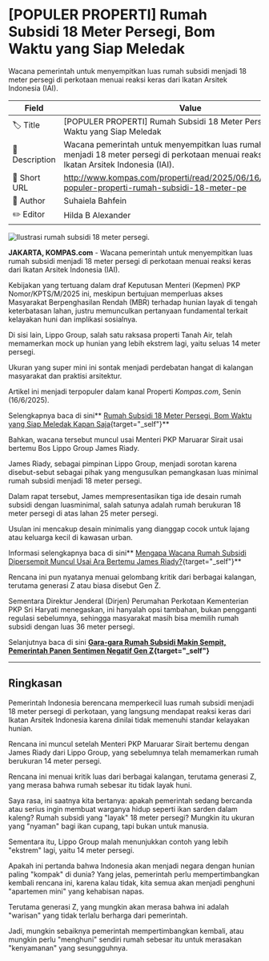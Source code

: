# [POPULER PROPERTI] Rumah Subsidi 18 Meter Persegi, Bom Waktu yang Siap Meledak

Wacana pemerintah untuk menyempitkan luas rumah subsidi menjadi 18 meter persegi di perkotaan menuai reaksi keras dari Ikatan Arsitek Indonesia (IAI).

| Field         | Value                                                       |
|---------------|-------------------------------------------------------------|
| 🏷️ Title       | [POPULER PROPERTI] Rumah Subsidi 18 Meter Persegi, Bom Waktu yang Siap Meledak |
| 📝 Description | Wacana pemerintah untuk menyempitkan luas rumah subsidi menjadi 18 meter persegi di perkotaan menuai reaksi keras dari Ikatan Arsitek Indonesia (IAI). |
| 🔗 Short URL   | http://www.kompas.com/properti/read/2025/06/16/080000921/-populer-properti-rumah-subsidi-18-meter-pe |
| 👤 Author      | Suhaiela Bahfein |
| ✏️ Editor      | Hilda B Alexander |

![Ilustrasi rumah subsidi 18 meter persegi.](https://asset.kompas.com/crops/saJmWa4yOY9Vfg9dq0pL-gTXDZw=/0x0:750x500/750x500/data/photo/2025/06/13/684bd0fcf3958.jpg)

**JAKARTA, KOMPAS.com** - Wacana pemerintah untuk menyempitkan luas rumah subsidi menjadi 18 meter persegi di perkotaan menuai reaksi keras dari Ikatan Arsitek Indonesia (IAI).

Kebijakan yang tertuang dalam draf Keputusan Menteri (Kepmen) PKP Nomor/KPTS/M/2025 ini, meskipun bertujuan memperluas akses Masyarakat Berpenghasilan Rendah (MBR) terhadap hunian layak di tengah keterbatasan lahan, justru memunculkan pertanyaan fundamental terkait kelayakan huni dan implikasi sosialnya.

Di sisi lain, Lippo Group, salah satu raksasa properti Tanah Air, telah memamerkan mock up hunian yang lebih ekstrem lagi, yaitu seluas 14 meter persegi.

Ukuran yang super mini ini sontak menjadi perdebatan hangat di kalangan masyarakat dan praktisi arsitektur.

Artikel ini menjadi terpopuler dalam kanal Properti *Kompas.com*, Senin (16/6/2025).

Selengkapnya baca di sini** [Rumah Subsidi 18 Meter Persegi, Bom Waktu yang Siap Meledak Kapan Saja](http://www.kompas.com/properti/read/2025/06/15/110311721/rumah-subsidi-18-meter-persegi-bom-waktu-yang-siap-meledak-kapan-saja){target="_self"}**

Bahkan, wacana tersebut muncul usai Menteri PKP Maruarar Sirait usai bertemu Bos Lippo Group James Riady.

James Riady, sebagai pimpinan Lippo Group, menjadi sorotan karena disebut-sebut sebagai pihak yang mengusulkan pemangkasan luas minimal rumah subsidi menjadi 18 meter persegi.

Dalam rapat tersebut, James mempresentasikan tiga ide desain rumah subsidi dengan luasminimal, salah satunya adalah rumah berukuran 18 meter persegi di atas lahan 25 meter persegi.

Usulan ini mencakup desain minimalis yang dianggap cocok untuk lajang atau keluarga kecil di kawasan urban.

Informasi selengkapnya baca di sini** [Mengapa Wacana Rumah Subsidi Dipersempit Muncul Usai Ara Bertemu James Riady?](http://www.kompas.com/properti/read/2025/06/15/200436721/mengapa-wacana-rumah-subsidi-dipersempit-muncul-usai-ara-bertemu-james){target="_self"}**

Rencana ini pun nyatanya menuai gelombang kritik dari berbagai kalangan, terutama generasi Z atau biasa disebut Gen Z.

Sementara Direktur Jenderal (Dirjen) Perumahan Perkotaan Kementerian PKP Sri Haryati menegaskan, ini hanyalah opsi tambahan, bukan pengganti regulasi sebelumnya, sehingga masyarakat masih bisa memilih rumah subsidi dengan luas 36 meter persegi.

Selanjutnya baca di sini **[Gara-gara Rumah Subsidi Makin Sempit, Pemerintah Panen Sentimen Negatif Gen Z](http://www.kompas.com/properti/read/2025/06/15/170000221/gara-gara-rumah-subsidi-makin-sempit-pemerintah-panen-sentimen-negatif){target="_self"}**

---
## Ringkasan

Pemerintah Indonesia berencana memperkecil luas rumah subsidi menjadi 18 meter persegi di perkotaan, yang langsung mendapat reaksi keras dari Ikatan Arsitek Indonesia karena dinilai tidak memenuhi standar kelayakan hunian.

 Rencana ini muncul setelah Menteri PKP Maruarar Sirait bertemu dengan James Riady dari Lippo Group, yang sebelumnya telah memamerkan rumah berukuran 14 meter persegi.

 Rencana ini menuai kritik luas dari berbagai kalangan, terutama generasi Z, yang merasa bahwa rumah sebesar itu tidak layak huni.



Saya rasa, ini saatnya kita bertanya: apakah pemerintah sedang bercanda atau serius ingin membuat warganya hidup seperti ikan sarden dalam kaleng? Rumah subsidi yang "layak" 18 meter persegi? Mungkin itu ukuran yang "nyaman" bagi ikan cupang, tapi bukan untuk manusia.

 Sementara itu, Lippo Group malah menunjukkan contoh yang lebih "ekstrem" lagi, yaitu 14 meter persegi.

 Apakah ini pertanda bahwa Indonesia akan menjadi negara dengan hunian paling "kompak" di dunia? Yang jelas, pemerintah perlu mempertimbangkan kembali rencana ini, karena kalau tidak, kita semua akan menjadi penghuni "apartemen mini" yang kehabisan napas.

 Terutama generasi Z, yang mungkin akan merasa bahwa ini adalah "warisan" yang tidak terlalu berharga dari pemerintah.

 Jadi, mungkin sebaiknya pemerintah mempertimbangkan kembali, atau mungkin perlu "menghuni" sendiri rumah sebesar itu untuk merasakan "kenyamanan" yang sesungguhnya.

